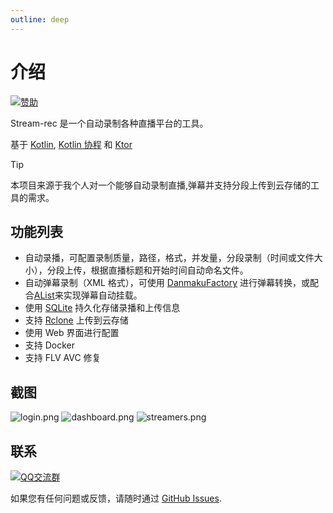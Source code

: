 ```yaml
---
outline: deep
---
```


# 介绍

[![赞助](https://img.shields.io/badge/赞助-爱发电-ff69b4)](https://afdian.com/a/streamrec)

Stream-rec 是一个自动录制各种直播平台的工具。

基于 [Kotlin](https://kotlinlang.org/), [Kotlin 协程](https://github.com/Kotlin/kotlinx.coroutines) 和 [Ktor](https://ktor.io/)

> [!TIP]
> 本项目来源于我个人对一个能够自动录制直播,弹幕并支持分段上传到云存储的工具的需求。

## 功能列表

- 自动录播，可配置录制质量，路径，格式，并发量，分段录制（时间或文件大小），分段上传，根据直播标题和开始时间自动命名文件。
- 自动弹幕录制（XML 格式），可使用 [DanmakuFactory](https://github.com/hihkm/DanmakuFactory) 进行弹幕转换，或配合[AList](https://alist.nn.ci/zh/)来实现弹幕自动挂载。
- 使用 [SQLite](https://www.sqlite.org/index.html) 持久化存储录播和上传信息
- 支持 [Rclone](https://rclone.org/) 上传到云存储
- 使用 Web 界面进行配置
- 支持 Docker
- 支持 FLV AVC 修复

## 截图

![login.png](/zh/login.png)
![dashboard.png](/zh/dashboard.png)
![streamers.png](/zh/streamers.png)

## 联系

[![QQ交流群](https://img.shields.io/badge/QQ交流群-EB1923?logo=tencent-qq&logoColor=white)](https://qm.qq.com/q/qAbmjCuTug)

如果您有任何问题或反馈，请随时通过 [GitHub Issues](https://github.com/stream-rec/stream-rec/issues).

